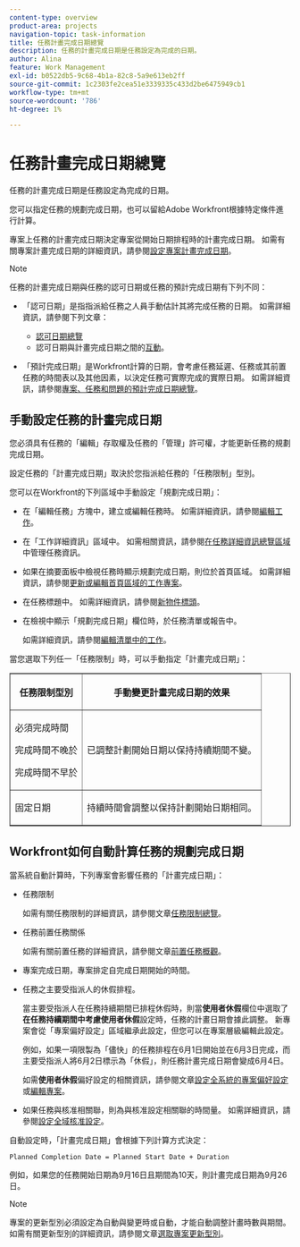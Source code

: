 ```yaml
---
content-type: overview
product-area: projects
navigation-topic: task-information
title: 任務計畫完成日期總覽
description: 任務的計畫完成日期是任務設定為完成的日期。
author: Alina
feature: Work Management
exl-id: b0522db5-9c68-4b1a-82c8-5a9e613eb2ff
source-git-commit: 1c2303fe2cea51e3339335c433d2be6475949cb1
workflow-type: tm+mt
source-wordcount: '786'
ht-degree: 1%

---
```


# 任務計畫完成日期總覽

任務的計畫完成日期是任務設定為完成的日期。

您可以指定任務的規劃完成日期，也可以留給Adobe Workfront根據特定條件進行計算。

專案上任務的計畫完成日期決定專案從開始日期排程時的計畫完成日期。 如需有關專案計畫完成日期的詳細資訊，請參閱[設定專案計畫完成日期](../../../manage-work/projects/planning-a-project/project-planned-completion-date.md)。

>[!NOTE]
>
>任務的計畫完成日期與任務的認可日期或任務的預計完成日期有下列不同：
>
>* 「認可日期」是指指派給任務之人員手動估計其將完成任務的日期。 如需詳細資訊，請參閱下列文章：
>
>   * [認可日期總覽](../../../manage-work/projects/updating-work-in-a-project/overview-of-commit-dates.md)
>   * 認可日期與計畫完成日期之間的[互動](../../../manage-work/projects/updating-work-in-a-project/interactions-between-commit-and-planned-completion-dates.md)。
>
>* 「預計完成日期」是Workfront計算的日期，會考慮任務延遲、任務或其前置任務的時間表以及其他因素，以決定任務可實際完成的實際日期。 如需詳細資訊，請參閱[專案、任務和問題的預計完成日期總覽](../../../manage-work/projects/planning-a-project/project-projected-completion-date.md)。
>

## 手動設定任務的計畫完成日期

您必須具有任務的「編輯」存取權及任務的「管理」許可權，才能更新任務的規劃完成日期。

設定任務的「計畫完成日期」取決於您指派給任務的「任務限制」型別。

您可以在Workfront的下列區域中手動設定「規劃完成日期」：

* 在「編輯任務」方塊中，建立或編輯任務時。 如需詳細資訊，請參閱[編輯工作](../../../manage-work/tasks/manage-tasks/edit-tasks.md)。
* 在「工作詳細資訊」區域中。 如需相關資訊，請參閱[在任務詳細資訊總覽區域](../../../manage-work/tasks/manage-tasks/task-information-in-overview.md)中管理任務資訊。
* 如果在摘要面板中檢視任務時顯示規劃完成日期，則位於首頁區域。 如需詳細資訊，請參閱[更新或編輯首頁區域的工作專案](../../../workfront-basics/using-home/using-the-home-area/update-and-edit-work-item-home.md)。
* 在任務標題中。 如需詳細資訊，請參閱[新物件標頭](../../../workfront-basics/the-new-workfront-experience/new-object-headers.md)。
* 在檢視中顯示「規劃完成日期」欄位時，於任務清單或報告中。

  如需詳細資訊，請參閱[編輯清單中的工作](../../../manage-work/tasks/manage-tasks/edit-tasks-in-a-list.md)。

當您選取下列任一「任務限制」時，可以手動指定「計畫完成日期」：

<table border="1" cellspacing="15" cellpadding="1"> 
 <col> 
 <col> 
 <thead> 
  <tr> 
   <th> <p><strong>任務限制型別</strong> </p> </th> 
   <th> <p><strong>手動變更計畫完成日期的效果</strong> </p> </th> 
  </tr> 
 </thead> 
 <tbody> 
  <tr> 
   <td> <p>必須完成時間</p> <p>完成時間不晚於</p> <p>完成時間不早於</p> </td> 
   <td> <p><span class="s1">已調整計劃開始日期以保持持續期間不變。</span> </p> </td> 
  </tr> 
  <tr> 
   <td> <p>固定日期</p> </td> 
   <td> <p>持續時間會調整以保持計劃開始日期相同。</p> </td> 
  </tr> 
 </tbody> 
</table>

## Workfront如何自動計算任務的規劃完成日期

當系統自動計算時，下列專案會影響任務的「計畫完成日期」：

* 任務限制

  如需有關任務限制的詳細資訊，請參閱文章[任務限制總覽](../../../manage-work/tasks/task-constraints/task-constraint-overview.md)。

* 任務前置任務關係

  如需有關前置任務的詳細資訊，請參閱文章[前置任務概觀](../../../manage-work/tasks/use-prdcssrs/predecessors-overview.md)。

* 專案完成日期，專案排定自完成日期開始的時間。
* 任務之主要受指派人的休假排程。

  當主要受指派人在任務持續期間已排程休假時，則當&#x200B;**使用者休假**&#x200B;欄位中選取了&#x200B;**在任務持續期間中考慮使用者休假**&#x200B;設定時，任務的計畫日期會據此調整。 新專案會從「專案偏好設定」區域繼承此設定，但您可以在專案層級編輯此設定。

  例如，如果一項限製為「儘快」的任務排程在6月1日開始並在6月3日完成，而主要受指派人將6月2日標示為「休假」，則任務計畫完成日期會變成6月4日。

  如需&#x200B;**使用者休假**&#x200B;偏好設定的相關資訊，請參閱文章[設定全系統的專案偏好設定](../../../administration-and-setup/set-up-workfront/configure-system-defaults/set-project-preferences.md)或[編輯專案](../../../manage-work/projects/manage-projects/edit-projects.md)。

* 如果任務與核准相關聯，則為與核准設定相關聯的時間量。 如需詳細資訊，請參閱[設定全域核准設定](../../../administration-and-setup/customize-workfront/configure-approval-milestone-processes/establish-approval-settings.md)。

自動設定時，「計畫完成日期」會根據下列計算方式決定：

```
Planned Completion Date = Planned Start Date + Duration
```

例如，如果您的任務開始日期為9月16日且期間為10天，則計畫完成日期為9月26日。

>[!NOTE]
>
> 專案的更新型別必須設定為自動與變更時或自動，才能自動調整計畫時數與期間。\
>如需有關更新型別的詳細資訊，請參閱文章[選取專案更新型別](../../../manage-work/projects/manage-projects/select-project-update-type.md)。

